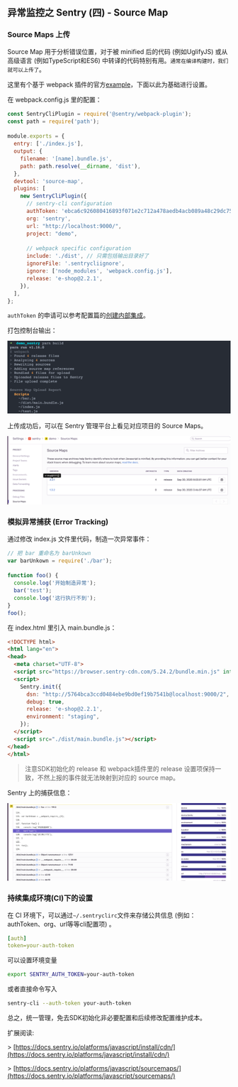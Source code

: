 ## 异常监控之 Sentry (四) - Source Map 
### Source Maps 上传

Source Map 用于分析错误位置，对于被 minified 后的代码 (例如UglifyJS) 或从高级语言 (例如TypeScript和ES6) 中转译的代码特别有用。`通常在编译构建时，我们就可以上传了`。

这里有个基于 webpack 插件的官方[example](https://github.com/getsentry/sentry-webpack-plugin/tree/master/example)，下面以此为基础进行设置。

在 webpack.config.js 里的配置：

``` javascript {hl_lines=["13-16"]}
const SentryCliPlugin = require('@sentry/webpack-plugin');
const path = require('path');

module.exports = {
  entry: ['./index.js'],
  output: {
    filename: '[name].bundle.js',
    path: path.resolve(__dirname, 'dist'),
  },
  devtool: 'source-map',
  plugins: [
    new SentryCliPlugin({
      // sentry-cli configuration
      authToken: 'ebca6c926080416893f071e2c712a478aedb4acb089a48c29dc75cd4b84d481b', 
      org: 'sentry',
      url: "http://localhost:9000/",
      project: "demo",

      // webpack specific configuration
      include: './dist', // 只需包括输出目录好了
      ignoreFile: '.sentrycliignore',
      ignore: ['node_modules', 'webpack.config.js'],
      release: 'e-shop@2.2.1',
    }),
  ],
};
```

 `authToken` 的申请可以参考配置篇的[创建内部集成](/blog/sentry-2-setting)。

打包控制台输出：

[![sentry_sourcemap_build](sentry_sourcemap_build.png)](sentry_sourcemap_build.png)

上传成功后，可以在 Sentry 管理平台上看见对应项目的 Source Maps。

[![sentry_source_map_view](sentry_source_map_view.png)](sentry_source_map_view.png)

### 模拟异常捕获 (Error Tracking)

通过修改 index.js 文件里代码，制造一次异常事件：

``` javascript
// 把 bar 重命名为 barUnkown
var barUnkown = require('./bar');

function foo() {
  console.log('开始制造异常');
  bar('test');
  console.log('这行执行不到');
}
foo();
```

在 index.html 里引入 main.bundle.js：

``` html
<!DOCTYPE html>
<html lang="en">
<head>
  <meta charset="UTF-8">
  <script src="https://browser.sentry-cdn.com/5.24.2/bundle.min.js" integrity="sha384-8x1Z8KjWCA4KJ7mh5cTEtm1Jngg4yEZDYTAU3A4HfHdtaiCYba4cCuJDHQ3zc2Qe" crossorigin="anonymous"></script>
  <script>
    Sentry.init({
      dsn: "http://5764bca3ccd0484ebe9bd0ef19b7541b@localhost:9000/2",
      debug: true,
      release: 'e-shop@2.2.1',
      environment: "staging",
    });
  </script>
  <script src="./dist/main.bundle.js"></script>
</head>
</html>
```

> 注意SDK初始化的 release 和 webpack插件里的 release 设置项保持一致，不然上报的事件就无法映射到对应的 source map。

Sentry 上的捕获信息：

[![sentry_source_map_result](sentry_source_map_result.png)](sentry_source_map_result.png)

### 持续集成环境(CI)下的设置

在 CI 环境下，可以通过`~/.sentryclirc`文件来存储公共信息 (例如：authToken、org、url等等cli配置项) 。

``` yml
[auth]
token=your-auth-token
```

可以设置环境变量

``` bash
export SENTRY_AUTH_TOKEN=your-auth-token
```

或者直接命令写入

``` bash
sentry-cli --auth-token your-auth-token
```

总之，统一管理，免去SDK初始化非必要配置和后续修改配置维护成本。

扩展阅读:

\> [https://docs.sentry.io/platforms/javascript/install/cdn/](https://docs.sentry.io/platforms/javascript/install/cdn/)

\> [https://docs.sentry.io/platforms/javascript/sourcemaps/](https://docs.sentry.io/platforms/javascript/sourcemaps/)
